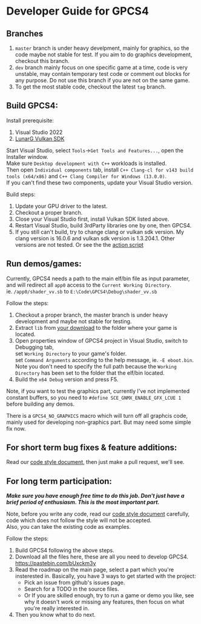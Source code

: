 # Developer Guide for GPCS4

## Branches
1. `master` branch is under heavy develpment, mainly for graphics, so the code maybe not stable for test. If you aim to do graphics development, checkout this branch.
2. `dev` branch mainly focus on one specific game at a time, code is very unstable, may contain temporary test code or comment out blocks for any purpose. Do not use this branch if you are not on the same game.
3. To get the most stable code, checkout the latest `tag` branch.

## Build GPCS4:
Install prerequisite:

1. Visual Studio 2022
2. [LunarG Vulkan SDK](https://vulkan.lunarg.com/)

Start Visual Studio, select `Tools`->`Get Tools and Features...`, open the Installer window.  
Make sure `Desktop development with C++` workloads is installed.  
Then open `Individual components` tab, install `C++ Clang-cl for v143 build tools (x64/x86)` and `C++ Clang Compiler for Windows (13.0.0)`.  
If you can't find these two components, update your Visual Studio version.

Build steps:
1. Update your GPU driver to the latest.  
2. Checkout a proper branch.  
3. Close your Visual Studio first, install Vulkan SDK listed above.
4. Restart Visual Studio, build 3rdParty libraries one by one, then GPCS4.
5. If you still can't build, try to change clang or vulkan sdk version. My clang version is 16.0.6 and vulkan sdk version is 1.3.204.1. Other versions are not tested. Or see the the [action script](https://github.com/Inori/GPCS4/blob/master/.github/workflows/build-windows.yml)

 
## Run demos/games:
Currently, GPCS4 needs a path to the main elf/bin file as input parameter, and will redirect all `app0` access to the `Current Working Directory`.  
ie. `/app0/shader_vv.sb` to `E:\Code\GPCS4\Debug\shader_vv.sb`  

Follow the steps:
1. Checkout a proper branch, the master branch is under heavy development and maybe not stable for testing.
2. Extract `lib` from [your download](https://pastebin.com/bUxckm3y) to the folder where your game is located.
3. Open properties window of GPCS4 project in Visual Studio, switch to Debugging tab,  
set `Working Directory` to your game's folder.  
set `Command Arguments` according to the help message, ie. `-E eboot.bin`.   
Note you don't need to specify the full path because the `Working Directory` has been set to the folder that the elf/bin located.
4. Build the `x64 Debug` version and press F5.

Note, if you want to test the graphics part, currently I've not implemented constant buffers, so you need to 
`#define SCE_GNMX_ENABLE_GFX_LCUE 1` before building any demos.

There is a `GPCS4_NO_GRAPHICS` macro which will turn off all graphcis code, mainly used for developing non-graphics part.
But may need some simple fix now.

## For short term bug fixes & feature additions:
Read our [code style document](https://github.com/Inori/GPCS4/blob/master/Doc/CodeStyle.md), then just make a pull request, we'll see.


## For long term participation:

***Make sure you have enough free time to do this job. Don't just have a brief period of enthusiasm. This is the most important part.***

Note, before you write any code, read our [code style document](https://github.com/Inori/GPCS4/blob/master/Doc/CodeStyle.md) carefully, code which does not follow the style will not be accepted.  
Also, you can take the existing code as examples.

Follow the steps:
1. Build GPCS4 following the above steps.
2. Download all the files here, these are all you need to develop GPCS4.  
    https://pastebin.com/bUxckm3y
3. Read the roadmap on the main page, select a part which you're insterested in. Basically, you have 3 ways to get started with the project:  
     - Pick an issue from github's issues page.  
     - Search for a TODO in the source files.  
     - Or If you are skilled enough, try to run a game or demo you like, see why it doesn't work or missing any features, then focus on what you're really interested in.  
4. Then you know what to do next.

